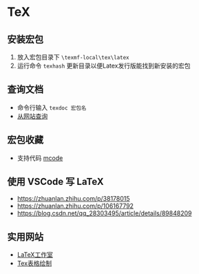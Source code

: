 
# TeX
## 安装宏包

1. 放入宏包目录下 `\texmf-local\tex\latex`
2. 运行命令 `texhash` 更新目录以便Latex发行版能找到新安装的宏包

## 查询文档

- 命令行输入 `texdoc 宏包名`
- [从网站查询](https://texdoc.org/index.html)

## 宏包收藏

- 支持代码 [mcode](https://ww2.mathworks.cn/matlabcentral/fileexchange/8015-m-code-latex-package)

## 使用 VSCode 写 LaTeX

- https://zhuanlan.zhihu.com/p/38178015
- https://zhuanlan.zhihu.com/p/106167792
- https://blog.csdn.net/qq_28303495/article/details/89848209


## 实用网站

- [LaTeX工作室](https://www.latexstudio.net/)
- [Tex表格绘制](https://www.tablesgenerator.com/)